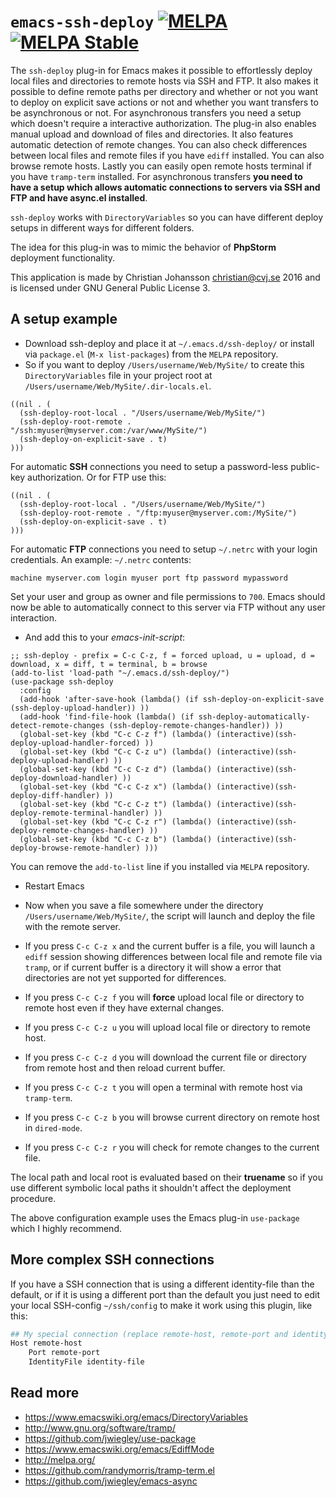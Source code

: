 # `emacs-ssh-deploy` [![MELPA](http://melpa.org/packages/ssh-deploy-badge.svg)](http://melpa.org/#/ssh-deploy) [![MELPA Stable](http://stable.melpa.org/packages/ssh-deploy-badge.svg)](http://stable.melpa.org/#/ssh-deploy)

The `ssh-deploy` plug-in for Emacs makes it possible to effortlessly deploy local files and directories to remote hosts via SSH and FTP. It also makes it possible to define remote paths per directory and whether or not you want to deploy on explicit save actions or not and whether you want transfers to be asynchronous or not. For asynchronous transfers you need a setup which doesn't require a interactive authorization. The plug-in also enables manual upload and download of files and directories. It also features automatic detection of remote changes. You can also check differences between local files  and remote files if you have `ediff` installed. You can also browse remote hosts. Lastly you can easily open remote hosts terminal if you have `tramp-term` installed. For asynchronous transfers **you need to have a setup which allows automatic connections to servers via SSH and FTP and have async.el installed**.

`ssh-deploy` works with `DirectoryVariables` so you can have different deploy setups in different ways for different folders.

The idea for this plug-in was to mimic the behavior of **PhpStorm** deployment functionality.

This application is made by Christian Johansson <christian@cvj.se> 2016 and is licensed under GNU General Public License 3.


## A setup example

* Download ssh-deploy and place it at `~/.emacs.d/ssh-deploy/` or install via `package.el` (`M-x list-packages`) from the `MELPA` repository.
* So if you want to deploy `/Users/username/Web/MySite/` to create this `DirectoryVariables` file in your project root at `/Users/username/Web/MySite/.dir-locals.el`.

``` emacs-lisp
((nil . (
  (ssh-deploy-root-local . "/Users/username/Web/MySite/")
  (ssh-deploy-root-remote . "/ssh:myuser@myserver.com:/var/www/MySite/")
  (ssh-deploy-on-explicit-save . t)
)))
```
For automatic **SSH** connections you need to setup a password-less public-key authorization.
Or for FTP use this:

``` emacs-lisp
((nil . (
  (ssh-deploy-root-local . "/Users/username/Web/MySite/")
  (ssh-deploy-root-remote . "/ftp:myuser@myserver.com:/MySite/")
  (ssh-deploy-on-explicit-save . t)
)))
```
For automatic **FTP** connections you need to setup `~/.netrc` with your login credentials. An example:
`~/.netrc` contents:

``` shell
machine myserver.com login myuser port ftp password mypassword
```
Set your user and group as owner and file permissions to `700`. Emacs should now be able to automatically connect to this server via FTP without any user interaction.

* And add this to your *emacs-init-script*:

``` elisp
;; ssh-deploy - prefix = C-c C-z, f = forced upload, u = upload, d = download, x = diff, t = terminal, b = browse
(add-to-list 'load-path "~/.emacs.d/ssh-deploy/")
(use-package ssh-deploy
  :config
  (add-hook 'after-save-hook (lambda() (if ssh-deploy-on-explicit-save (ssh-deploy-upload-handler)) ))
  (add-hook 'find-file-hook (lambda() (if ssh-deploy-automatically-detect-remote-changes (ssh-deploy-remote-changes-handler)) ))
  (global-set-key (kbd "C-c C-z f") (lambda() (interactive)(ssh-deploy-upload-handler-forced) ))
  (global-set-key (kbd "C-c C-z u") (lambda() (interactive)(ssh-deploy-upload-handler) ))
  (global-set-key (kbd "C-c C-z d") (lambda() (interactive)(ssh-deploy-download-handler) ))
  (global-set-key (kbd "C-c C-z x") (lambda() (interactive)(ssh-deploy-diff-handler) ))
  (global-set-key (kbd "C-c C-z t") (lambda() (interactive)(ssh-deploy-remote-terminal-handler) ))
  (global-set-key (kbd "C-c C-z r") (lambda() (interactive)(ssh-deploy-remote-changes-handler) ))
  (global-set-key (kbd "C-c C-z b") (lambda() (interactive)(ssh-deploy-browse-remote-handler) )))
```

You can remove the `add-to-list` line if you installed via `MELPA` repository.

* Restart Emacs

* Now when you save a file somewhere under the directory `/Users/username/Web/MySite/`, the script will launch and deploy the file with the remote server.
* If you press `C-c C-z x` and the current buffer is a file, you will launch a `ediff` session showing differences between local file and remote file via `tramp`, or if current buffer is a directory it will show a error that directories are not yet supported for differences.
* If you press `C-c C-z f` you will **force** upload local file or directory to remote host even if they have external changes.
* If you press `C-c C-z u` you will upload local file or directory to remote host.
* If you press `C-c C-z d` you will download the current file or directory from remote host and then reload current buffer.
* If you press `C-c C-z t` you will open a terminal with remote host via `tramp-term`.
* If you press `C-c C-z b` you will browse current directory on remote host in `dired-mode`.
* If you press `C-c C-z r` you will check for remote changes to the current file.

The local path and local root is evaluated based on their **truename** so if you use different symbolic local paths it shouldn't affect the deployment procedure.

The above configuration example uses the Emacs plug-in `use-package` which I highly recommend.

## More complex SSH connections

If you have a SSH connection that is using a different identity-file than the default, or if it is using a different port than the default you just need to edit your local SSH-config `~/ssh/config` to make it work using this plugin, like this:

``` bash
## My special connection (replace remote-host, remote-port and identity-file with your values)
Host remote-host
    Port remote-port
    IdentityFile identity-file
```

## Read more
* <https://www.emacswiki.org/emacs/DirectoryVariables>
* <http://www.gnu.org/software/tramp/>
* <https://github.com/jwiegley/use-package>
* <https://www.emacswiki.org/emacs/EdiffMode>
* <http://melpa.org/>
* <https://github.com/randymorris/tramp-term.el>
* <https://github.com/jwiegley/emacs-async>
